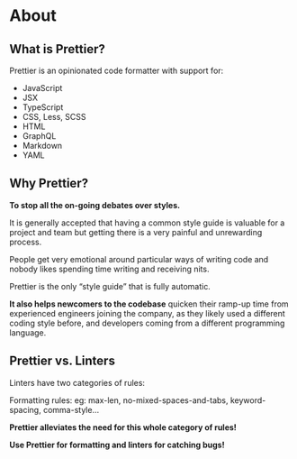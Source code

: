 # About

## What is Prettier?

Prettier is an opinionated code formatter with support for:
- JavaScript
- JSX
- TypeScript
- CSS, Less, SCSS
- HTML
- GraphQL
- Markdown
- YAML


## Why Prettier?

**To stop all the on-going debates over styles.**

It is generally accepted that having a common style guide is valuable for a project and team but getting there is a very painful and unrewarding process.

People get very emotional around particular ways of writing code and nobody likes spending time writing and receiving nits.

Prettier is the only “style guide” that is fully automatic. 

**It also helps newcomers to the codebase** quicken their ramp-up time from experienced engineers joining the company, as they likely used a different coding style before, and developers coming from a different programming language.


## Prettier vs. Linters

Linters have two categories of rules:

Formatting rules: eg: max-len, no-mixed-spaces-and-tabs, keyword-spacing, comma-style…

**Prettier alleviates the need for this whole category of rules!** 

**Use Prettier for formatting and linters for catching bugs!**
